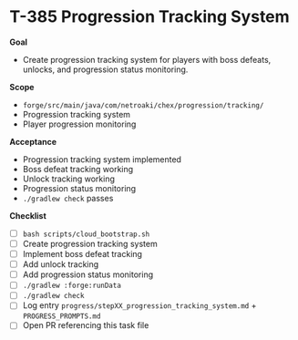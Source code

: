 # T-385 Progression Tracking System

**Goal**

- Create progression tracking system for players with boss defeats, unlocks, and progression status monitoring.

**Scope**

- `forge/src/main/java/com/netroaki/chex/progression/tracking/`
- Progression tracking system
- Player progression monitoring

**Acceptance**

- Progression tracking system implemented
- Boss defeat tracking working
- Unlock tracking working
- Progression status monitoring
- `./gradlew check` passes

**Checklist**

- [ ] `bash scripts/cloud_bootstrap.sh`
- [ ] Create progression tracking system
- [ ] Implement boss defeat tracking
- [ ] Add unlock tracking
- [ ] Add progression status monitoring
- [ ] `./gradlew :forge:runData`
- [ ] `./gradlew check`
- [ ] Log entry `progress/stepXX_progression_tracking_system.md` + `PROGRESS_PROMPTS.md`
- [ ] Open PR referencing this task file
